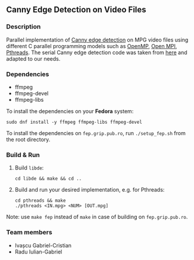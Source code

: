 ## Canny Edge Detection on Video Files

### Description

Parallel implementation of [Canny edge detection](https://en.wikipedia.org/wiki/Canny_edge_detector) on MPG video files using different C parallel programming models such as [OpenMP](https://en.wikipedia.org/wiki/OpenMP), [Open MPI](https://en.wikipedia.org/wiki/Open_MPI), [Pthreads](https://en.wikipedia.org/wiki/POSIX_Threads). The serial Canny edge detection code was taken from [here](https://rosettacode.org/wiki/Canny_edge_detector#C) and adapted to our needs.

### Dependencies

* ffmpeg
* ffmpeg-devel
* ffmpeg-libs

To install the dependencies on your **Fedora** system:

```
sudo dnf install -y ffmpeg ffmpeg-libs ffmpeg-devel
```

To install the dependencies on `fep.grip.pub.ro`, run `./setup_fep.sh` from the root directory.

### Build & Run

1. Build `libde`:
    ```
    cd libde && make && cd ..
    ```

2. Build and run your desired implementation, e.g. for Pthreads:
    ```
    cd pthreads && make
    ./pthreads <IN.mpg> <NUM> [OUT.mpg]
    ```

Note: use `make fep` instead of `make` in case of building on `fep.grip.pub.ro`.

### Team members
- Ivașcu Gabriel-Cristian
- Radu Iulian-Gabriel
